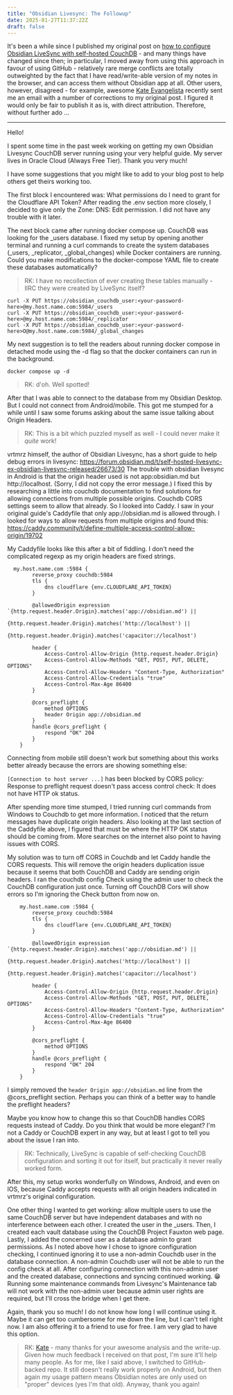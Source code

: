 ```yaml
---
title: "Obsidian Livesync: The Followup"
date: 2025-01-27T11:37:22Z
draft: false
---
```


It's been a while since I published my original post on [how to configure Obsidian LiveSync with self-hosted CouchDB](/posts/obsidian-livesync/) - and many things have changed since then; in particular, I moved away from using this approach in favour of using GitHub - relatively rare merge conflicts are totally outweighted by the fact that I have read/write-able version of my notes in the browser, and can access them without Obsidian app at all. Other users, however, disagreed - for example, awesome [Kate Evangelista](https://github.com/ckevangelista) recently sent me an email with a number of corrections to my original post. I figured it would only be fair to publish it as is, with direct attribution. Therefore, without further ado ...

<hr/>

Hello!

I spent some time in the past week working on getting my own Obsidian Livesync CouchDB server running using your very helpful guide. My server lives in Oracle Cloud (Always Free Tier). Thank you very much!

I have some suggestions that you might like to add to your blog post to help others get theirs working too. 

The first block I encountered was: What permissions do I need to grant for the Cloudflare API Token? After reading the .env section more closely, I decided to give only the Zone: DNS: Edit permission. I did not have any trouble with it later.

The next block came after running docker compose up. CouchDB was looking for the _users database. I fixed my setup by opening another terminal and running a curl commands to create the system databases (_users, _replicator, _global_changes) while Docker containers are running. 
Could you make modifications to the docker-compose YAML file to create these databases automatically?

> RK: I have no recollection of ever creating these tables manually - IIRC they were created by LiveSync itself?

```
curl -X PUT https://obsidian_couchdb_user:<your-password-here>@my.host.name.com:5984/_users
curl -X PUT https://obsidian_couchdb_user:<your-password-here>@my.host.name.com:5984/_replicator
curl -X PUT https://obsidian_couchdb_user:<your-password-here>O@my.host.name.com:5984/_global_changes
```

My next suggestion is to tell the readers about running docker compose in detached mode using the -d flag so that the docker containers can run in the background.

```
docker compose up -d
```

> RK: d'oh. Well spotted!

After that I was able to connect to the database from my Obsidian Desktop. But I could not connect from Android/mobile. This got me stumped for a while until I saw some forums asking about the same issue talking about Origin Headers.

> RK: This is a bit which puzzled myself as well - I could never make it _quite_ work!

vrtmrz himself, the author of Obsidian Livesync, has a short guide to help debug errors in livesync: https://forum.obsidian.md/t/self-hosted-livesync-ex-obsidian-livesync-released/26673/30
The trouble with obsidian livesync in Android is that the origin header used is not app:obsidian.md but http://localhost. (Sorry, I did not copy the error message.)
I fixed this by researching a little into couchdb documentation to find solutions for allowing connections from multiple possible origins.
Couchdb CORS settings seem to allow that already. So I looked into Caddy. I saw in your original guide's Caddyfile that only app://obsidian.md is allowed through. I looked for ways to allow requests from multiple origins and found this: https://caddy.community/t/define-multiple-access-control-allow-origin/19702

My Caddyfile looks like this after a bit of fiddling. I don't need the complicated regexp as my origin headers are fixed strings.

```
  my.host.name.com :5984 {
        reverse_proxy couchdb:5984
        tls {
            dns cloudflare {env.CLOUDFLARE_API_TOKEN}
        }

        @allowedOrigin expression `{http.request.header.Origin}.matches('app://obsidian.md') ||
                        {http.request.header.Origin}.matches('http://localhost') ||
                        {http.request.header.Origin}.matches('capacitor://localhost')
        `
        header {
            Access-Control-Allow-Origin {http.request.header.Origin}
            Access-Control-Allow-Methods "GET, POST, PUT, DELETE, OPTIONS"
            Access-Control-Allow-Headers "Content-Type, Authorization"
            Access-Control-Allow-Credentials "true"
            Access-Control-Max-Age 86400
        }
       
        @cors_preflight {
            method OPTIONS
            header Origin app://obsidian.md
        }
        handle @cors_preflight {
            respond "OK" 204
        }
    }
```

Connecting from mobile still doesn't work but something about this works better already because the errors are showing something else:

`[Connection to host server ...]` has been blocked by CORS policy: Response to preflight request doesn't pass access control check: It does not have HTTP ok status.

After spending more time stumped, I tried running curl commands from Windows to Couchdb to get more information. I noticed that the return messages have duplicate origin headers. Also looking at the last section of the Caddyfile above, I figured that must be where the HTTP OK status should be coming from. More searches on the internet also point to having issues with CORS.

My solution was to turn off CORS in Couchdb and let Caddy handle the CORS requests. This will remove the origin headers duplication issue because it seems that both CouchDB and Caddy are sending origin headers.
I ran the couchdb config Check using the admin user to check the CouchDB configuration just once. Turning off CouchDB Cors will show errors so I'm ignoring the Check button from now on.

```
    my.host.name.com :5984 {
        reverse_proxy couchdb:5984
        tls {
            dns cloudflare {env.CLOUDFLARE_API_TOKEN}
        }

        @allowedOrigin expression `{http.request.header.Origin}.matches('app://obsidian.md') ||
                        {http.request.header.Origin}.matches('http://localhost') ||
                        {http.request.header.Origin}.matches('capacitor://localhost')
        `
        header {
            Access-Control-Allow-Origin {http.request.header.Origin}
            Access-Control-Allow-Methods "GET, POST, PUT, DELETE, OPTIONS"
            Access-Control-Allow-Headers "Content-Type, Authorization"
            Access-Control-Allow-Credentials "true"
            Access-Control-Max-Age 86400
        }
       
        @cors_preflight {
            method OPTIONS
        }
        handle @cors_preflight {
            respond "OK" 204
        }
    }
```

I simply removed the `header Origin app://obsidian.md` line from the @cors_preflight section.
Perhaps you can think of a better way to handle the preflight headers?

Maybe you know how to change this so that CouchDB handles CORS requests instead of Caddy. Do you think that would be more elegant? I'm not a Caddy or CouchDB expert in any way, but at least I got to tell you about the issue I ran into.

> RK: Technically, LiveSync is capable of self-checking CouchDB configuration and sorting it out
> for itself, but practically it never really worked form.

After this, my setup works wonderfully on Windows, Android, and even on IOS, because Caddy accepts requests with all origin headers indicated in vrtmrz's original configuration.

One other thing I wanted to get working: allow multiple users to use the same CouchDB server but have independent databases and with no interference between each other. I created the user in the _users. Then, I created each vault database using the CouchDB Project Fauxton web page. Lastly, I added the concerned user as a database admin to grant permissions. As I noted above how I chose to ignore configuration checking, I continued ignoring it to use a non-admin Couchdb user in the database connection. A non-admin Couchdb user will not be able to run the config check at all. After configuring connection with this non-admin user and the created database, connections and syncing continued working. 😁 Running some maintenance commands from Livesync's Maintenance tab will not work with the non-admin user because admin user rights are required, but I'll cross the bridge when I get there.

Again, thank you so much! I do not know how long I will continue using it. Maybe it can get too cumbersome for me down the line, but I can't tell right now. I am also offering it to a friend to use for free. I am very glad to have this option.

> RK: [Kate](https://github.com/ckevangelista) - many thanks for your awesome analysis and the write-up. Given how much feedback I received on that post, I'm sure it'll help many people. As for me, like I said above, I switched to GitHub-backed repo. It still doesn't really work properly on Android, but then again my usage pattern means Obsidian notes are only used on "proper" devices (yes I'm that old). Anyway, thank you again!